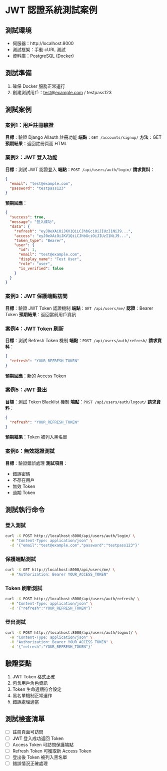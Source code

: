# JWT 認證系統測試案例

## 測試環境
- 伺服器：http://localhost:8000
- 測試框架：手動 cURL 測試
- 資料庫：PostgreSQL (Docker)

## 測試準備
1. 確保 Docker 服務正常運行
2. 創建測試用戶：test@example.com / testpass123

## 測試案例

### 案例1：用戶註冊驗證
**目標**：驗證 Django Allauth 註冊功能
**端點**：`GET /accounts/signup/`
**方法**：GET
**預期結果**：返回註冊頁面 HTML

### 案例2：JWT 登入功能
**目標**：測試 JWT 認證登入
**端點**：`POST /api/users/auth/login/`
**請求資料**：
```json
{
  "email": "test@example.com",
  "password": "testpass123"
}
```
**預期回應**：
```json
{
  "success": true,
  "message": "登入成功",
  "data": {
    "refresh": "eyJ0eXAiOiJKV1QiLCJhbGciOiJIUzI1NiJ9...",
    "access": "eyJ0eXAiOiJKV1QiLCJhbGciOiJIUzI1NiJ9...",
    "token_type": "Bearer",
    "user": {
      "id": 1,
      "email": "test@example.com",
      "display_name": "Test User",
      "role": "user",
      "is_verified": false
    }
  }
}
```

### 案例3：JWT 保護端點訪問
**目標**：驗證 JWT Token 認證機制
**端點**：`GET /api/users/me/`
**認證**：Bearer Token
**預期結果**：返回當前用戶資訊

### 案例4：JWT Token 刷新
**目標**：測試 Refresh Token 機制
**端點**：`POST /api/users/auth/refresh/`
**請求資料**：
```json
{
  "refresh": "YOUR_REFRESH_TOKEN"
}
```
**預期回應**：新的 Access Token

### 案例5：JWT 登出
**目標**：測試 Token Blacklist 機制
**端點**：`POST /api/users/auth/logout/`
**請求資料**：
```json
{
  "refresh": "YOUR_REFRESH_TOKEN"
}
```
**預期結果**：Token 被列入黑名單

### 案例6：無效認證測試
**目標**：驗證錯誤處理
**測試項目**：
- 錯誤密碼
- 不存在用戶
- 無效 Token
- 過期 Token

## 測試執行命令

### 登入測試
```bash
curl -X POST http://localhost:8000/api/users/auth/login/ \
  -H "Content-Type: application/json" \
  -d '{"email":"test@example.com","password":"testpass123"}'
```

### 保護端點測試
```bash
curl -X GET http://localhost:8000/api/users/me/ \
  -H "Authorization: Bearer YOUR_ACCESS_TOKEN"
```

### Token 刷新測試
```bash
curl -X POST http://localhost:8000/api/users/auth/refresh/ \
  -H "Content-Type: application/json" \
  -d '{"refresh":"YOUR_REFRESH_TOKEN"}'
```

### 登出測試
```bash
curl -X POST http://localhost:8000/api/users/auth/logout/ \
  -H "Content-Type: application/json" \
  -H "Authorization: Bearer YOUR_ACCESS_TOKEN" \
  -d '{"refresh":"YOUR_REFRESH_TOKEN"}'
```

## 驗證要點
1. JWT Token 格式正確
2. 包含用戶角色資訊
3. Token 生命週期符合設定
4. 黑名單機制正常運作
5. 錯誤處理適當

## 測試檢查清單
- [ ] 註冊頁面可訪問
- [ ] JWT 登入成功返回 Token
- [ ] Access Token 可訪問保護端點
- [ ] Refresh Token 可獲取新 Access Token
- [ ] 登出後 Token 被列入黑名單
- [ ] 錯誤情況正確處理
